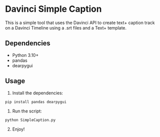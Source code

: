 # Davinci Simple Caption

This is a simple tool that uses the Davinci API to create text+ caption track on a Davinci Timeline using a .srt files and a Text+ template.

## Dependencies

- Python 3.10+
- pandas
- dearpygui

## Usage
1. Install the dependencies: 
```
pip install pandas dearpygui
```
1. Run the script:
```
python SimpleCaption.py
```

2. Enjoy!